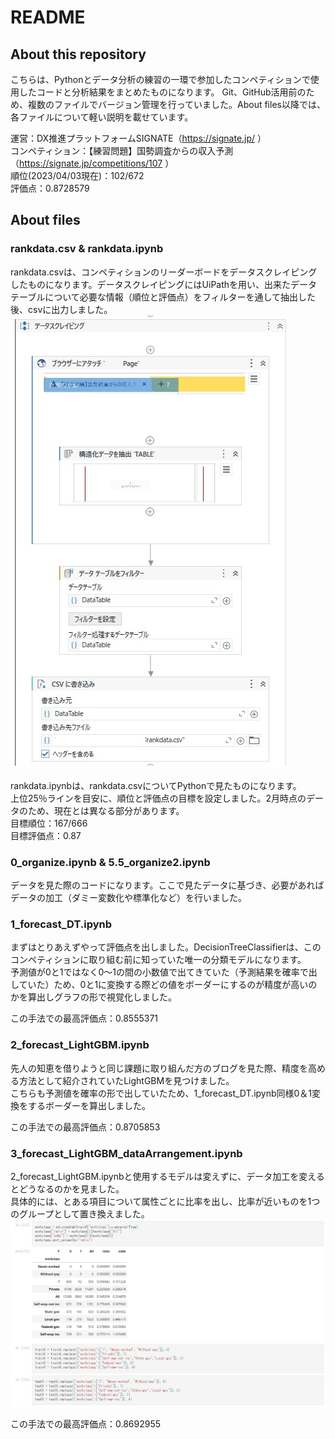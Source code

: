 # README
## About this repository
こちらは、Pythonとデータ分析の練習の一環で参加したコンペティションで使用したコードと分析結果をまとめたものになります。
Git、GitHub活用前のため、複数のファイルでバージョン管理を行っていました。About files以降では、各ファイルについて軽い説明を載せています。

運営：DX推進プラットフォームSIGNATE（https://signate.jp/ ） <br>
コンペティション：【練習問題】国勢調査からの収入予測（https://signate.jp/competitions/107 ） <br>
順位(2023/04/03現在)：102/672 <br>
評価点：0.8728579<br>

## About files
### rankdata.csv & rankdata.ipynb
rankdata.csvは、コンペティションのリーダーボードをデータスクレイピングしたものになります。データスクレイピングにはUiPathを用い、出来たデータテーブルについて必要な情報（順位と評価点）をフィルターを通して抽出した後、csvに出力しました。<br>
![実際のUiPathの画面](/img/datascraping_0.jpg)<br>

rankdata.ipynbは、rankdata.csvについてPythonで見たものになります。<br>
上位25％ラインを目安に、順位と評価点の目標を設定しました。2月時点のデータのため、現在とは異なる部分があります。<br> 
目標順位：167/666 <br>
目標評価点：0.87

### 0_organize.ipynb & 5.5_organize2.ipynb
データを見た際のコードになります。ここで見たデータに基づき、必要があればデータの加工（ダミー変数化や標準化など）を行いました。

### 1_forecast_DT.ipynb
まずはとりあえずやって評価点を出しました。DecisionTreeClassifierは、このコンペティションに取り組む前に知っていた唯一の分類モデルになります。<br>
予測値が0と1ではなく0～1の間の小数値で出てきていた（予測結果を確率で出していた）ため、0と1に変換する際どの値をボーダーにするのが精度が高いのかを算出しグラフの形で視覚化しました。

この手法での最高評価点：0.8555371

### 2_forecast_LightGBM.ipynb
先人の知恵を借りようと同じ課題に取り組んだ方のブログを見た際、精度を高める方法として紹介されていたLightGBMを見つけました。<br>
こちらも予測値を確率の形で出していたため、1_forecast_DT.ipynb同様0＆1変換をするボーダーを算出しました。

この手法での最高評価点：0.8705853

### 3_forecast_LightGBM_dataArrangement.ipynb
2_forecast_LightGBM.ipynbと使用するモデルは変えずに、データ加工を変えるとどうなるのかを見ました。<br>
具体的には、とある項目について属性ごとに比率を出し、比率が近いものを1つのグループとして置き換えました。<br>
![実際にグループ化した一例](/img/dataArrangement.jpg)<br>

この手法での最高評価点：0.8692955